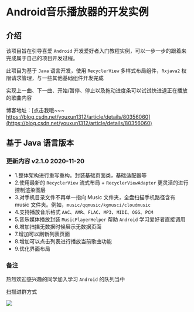 # Android音乐播放器的开发实例

## 介绍

该项目旨在引导喜爱 `Android` 开发爱好者入门教程实例，可以一步一步的跟着来完成属于自己的项目开发过程。

此项目为基于 `Java` 语言开发，使用 `RecyclerView` 多样式布局组件，`Rxjava2` 权限请求管理，与一些其他基础组件开发完成

实现上一曲、下一曲、开始/暂停、停止以及拖动进度条可以试试快进退正在播放的歌曲内容

博客地址：[点击我哦~~~ https://blog.csdn.net/youxun1312/article/details/80356060](https://blog.csdn.net/youxun1312/article/details/80356060)


## 基于 Java 语言版本
### 更新内容 v2.1.0 2020-11-20
- 1.整体架构进行重写重构。封装基础页面类，基础适配器等
- 2.使用最新的 `RecyclerView` 流式布局 + `RecyclerViewAdapter` 更灵活的进行控制渲染图层
- 3.对手机目录文件不再单一指向 Music 文件夹，全盘扫描手机路径含有 music 文件夹。例如，`music/qqmusic/kgmusci/cloudmusic`
- 4.支持播放音乐格式 `AAC`、`AMR`、`FLAC`、`MP3`、`MIDI`、`OGG`、`PCM`
- 5.音乐媒体播放封装 `MusicPlayerHelper` 帮助 `Android` 学习爱好者直接调用
- 6.增加扫描无数据时候展示无数据页面
- 7.增加可以刷新列表页面
- 8.增加可以点击列表进行播放当前歌曲功能
- 9.优化界面布局

### 备注
热烈欢迎感兴趣的同学加入学习 `Android` 的队列当中

扫描进群方式

![](https://img-blog.csdnimg.cn/20190529211707548.jpg?x-oss-process=image/watermark,type_ZmFuZ3poZW5naGVpdGk,shadow_10,text_aHR0cHM6Ly9ibG9nLmNzZG4ubmV0L3lvdXh1bjEzMTI=,size_16,color_FFFFFF,t_70)

